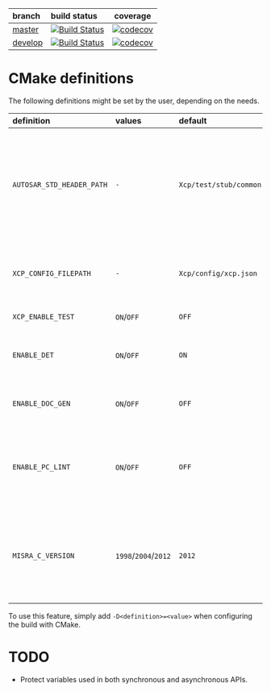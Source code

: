 | branch                                               | build status                                                                                           | coverage                                                                                                                     |
|:-----------------------------------------------------|:-------------------------------------------------------------------------------------------------------|------------------------------------------------------------------------------------------------------------------------------|
| [master](https://github.com/Sauci/Xcp/tree/master)   | [![Build Status](https://travis-ci.org/Sauci/Xcp.svg?branch=master)](https://travis-ci.org/Sauci/Xcp)  | [![codecov](https://codecov.io/gh/Sauci/Xcp/branch/master/graph/badge.svg)](https://codecov.io/gh/Sauci/Xcp/branch/master)   |
| [develop](https://github.com/Sauci/Xcp/tree/develop) | [![Build Status](https://travis-ci.org/Sauci/Xcp.svg?branch=develop)](https://travis-ci.org/Sauci/Xcp) | [![codecov](https://codecov.io/gh/Sauci/Xcp/branch/develop/graph/badge.svg)](https://codecov.io/gh/Sauci/Xcp/branch/develop) |

# CMake definitions
The following definitions might be set by the user, depending on the needs.

| definition                    | values                           | default                    | description                                                                                                                                                                      |
|:------------------------------|:---------------------------------|:---------------------------|:---------------------------------------------------------------------------------------------------------------------------------------------------------------------------------|
| ```AUTOSAR_STD_HEADER_PATH``` | ```-```                          | ```Xcp/test/stub/common``` | specifies the directory containing **AUTOSAR** standard headers ComStack_Types.h and Std_Types.h (used when integrating this module in an other project)                         |
| ```XCP_CONFIG_FILEPATH```     | ```-```                          | ```Xcp/config/xcp.json```  | specifies which json configuration file should be used to generate the auto-generated code                                                                                       |
| ```XCP_ENABLE_TEST```         | ```ON```/```OFF```               | ```OFF```                  | enables/disables tests.                                                                                                                                                          |
| ```ENABLE_DET```              | ```ON```/```OFF```               | ```ON```                   | enables/disables development error detections (see AUTOSAR [DET](https://www.autosar.org/fileadmin/user_upload/standards/classic/4-3/AUTOSAR_SWS_DefaultErrorTracer.pdf) module) |
| ```ENABLE_DOC_GEN```          | ```ON```/```OFF```               | ```OFF```                  | enables/disables generation of [Doxygen](http://www.doxygen.nl/) documentation                                                                                                   |
| ```ENABLE_PC_LINT```          | ```ON```/```OFF```               | ```OFF```                  | enables/disables generation of targets related to static code analysis (should be disabled if [PC-Lint](https://www.gimpel.com) software is not available)                       |
| ```MISRA_C_VERSION```         | ```1998```/```2004```/```2012``` | ```2012```                 | specifies which version of **MISRA** should be used when performing static code analysis (only used if ```ENABLE_PC_LINT``` is set)                                              |

To use this feature, simply add ```-D<definition>=<value>``` when configuring the build with CMake.

# TODO
- Protect variables used in both synchronous and asynchronous APIs.
